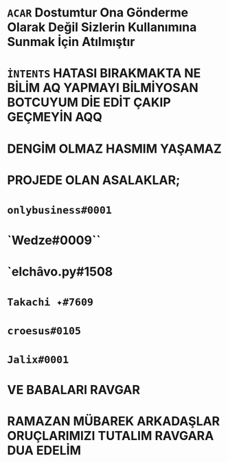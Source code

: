 # `ACAR` Dostumtur Ona Gönderme Olarak Değil Sizlerin Kullanımına Sunmak İçin Atılmıştır

# `İNTENTS` HATASI BIRAKMAKTA NE BİLİM AQ YAPMAYI BİLMİYOSAN BOTCUYUM DİE EDİT ÇAKIP GEÇMEYİN AQQ

# DENGİM OLMAZ HASMIM YAŞAMAZ

# PROJEDE OLAN ASALAKLAR;

# `onlybusiness#0001`
# `Wedze#0009``
# `elchâvo.py#1508
# `Takachi ✦#7609`
# `croesus#0105`
# `Jalix#0001`
# VE BABALARI RAVGAR

# RAMAZAN MÜBAREK ARKADAŞLAR ORUÇLARIMIZI TUTALIM RAVGARA DUA EDELİM


